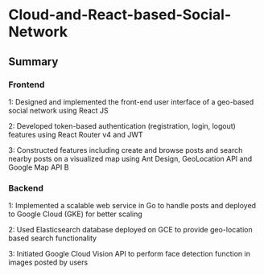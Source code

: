 # Cloud-and-React-based-Social-Network

## Summary

### Frontend
1: Designed and implemented the front-end user interface of a geo-based social network using React JS

2: Developed token-based authentication (registration, login, logout) features using React Router v4 and JWT

3: Constructed features including create and browse posts and search nearby posts on a visualized map using Ant Design, GeoLocation API and Google Map API B

### Backend
1: Implemented a scalable web service in Go to handle posts and deployed to Google Cloud (GKE) for better scaling

2: Used Elasticsearch database deployed on GCE to provide geo-location based search functionality

3: Initiated Google Cloud Vision API to perform face detection function in images posted by users
